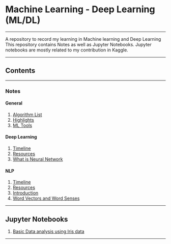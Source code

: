 # Machine Learning - Deep Learning (ML/DL)
 ---
A repository to record my learning in  Machine learning and Deep Learning This repository contains Notes as well as Jupyter Notebooks. Jupyter notebooks are mostly related to my contribution in Kaggle.

---

## Contents

---
### Notes

#### General

1. [Algorithm List](https://github.com/rishinrahim/ML-DL/blob/master/Deep_Learning/001_algorithm_list.md)
2. [Highlights](https://github.com/rishinrahim/ML-DL/blob/master/Deep_Learning/002_Highlights.md) 
3. [ML Tools](https://github.com/rishinrahim/ML-DL/blob/master/Deep_Learning/002_ml_tools.md)

#### Deep Learning

1. [Timeline](https://github.com/rishinrahim/ML-DL/blob/master/Deep_Learning/001_timeline.md)
2. [Resources](https://github.com/rishinrahim/ML-DL/blob/master/Deep_Learning/002_Resources.md)  
3. [What is Neural Network](https://github.com/rishinrahim/ML-DL/blob/master/Deep_Learning/003_What%20is%20Neural%20Network.md)


#### NLP

1. [Timeline](https://github.com/rishinrahim/ML-DL/blob/master/NLP/001_timeline.md)
2. [Resources](https://github.com/rishinrahim/ML-DL/blob/master/NLP/002_Resources.md)  
2. [Introduction](https://github.com/rishinrahim/ML-DL/blob/master/NLP/003_Resources.md) 
3. [Word Vectors and Word Senses](https://github.com/rishinrahim/ML-DL/blob/master/Deep_Learning/004_Word_vectors_and_word_senses.md)

---

## Jupyter Notebooks

1. [Basic Data analysis using Iris data]()


---

